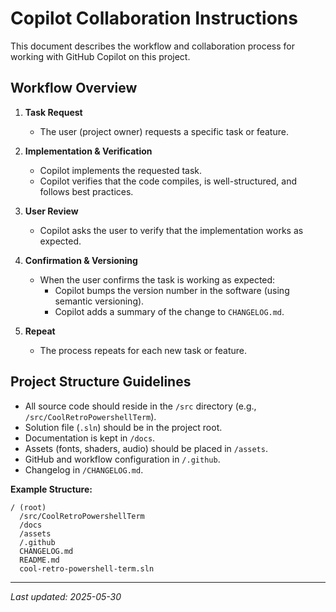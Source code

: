 # Copilot Collaboration Instructions

This document describes the workflow and collaboration process for working with GitHub Copilot on this project.

## Workflow Overview

1. **Task Request**
   - The user (project owner) requests a specific task or feature.

2. **Implementation & Verification**
   - Copilot implements the requested task.
   - Copilot verifies that the code compiles, is well-structured, and follows best practices.

3. **User Review**
   - Copilot asks the user to verify that the implementation works as expected.

4. **Confirmation & Versioning**
   - When the user confirms the task is working as expected:
     - Copilot bumps the version number in the software (using semantic versioning).
     - Copilot adds a summary of the change to `CHANGELOG.md`.

5. **Repeat**
   - The process repeats for each new task or feature.

## Project Structure Guidelines

- All source code should reside in the `/src` directory (e.g., `/src/CoolRetroPowershellTerm`).
- Solution file (`.sln`) should be in the project root.
- Documentation is kept in `/docs`.
- Assets (fonts, shaders, audio) should be placed in `/assets`.
- GitHub and workflow configuration in `/.github`.
- Changelog in `/CHANGELOG.md`.

**Example Structure:**
```
/ (root)
  /src/CoolRetroPowershellTerm
  /docs
  /assets
  /.github
  CHANGELOG.md
  README.md
  cool-retro-powershell-term.sln
```

---

_Last updated: 2025-05-30_
